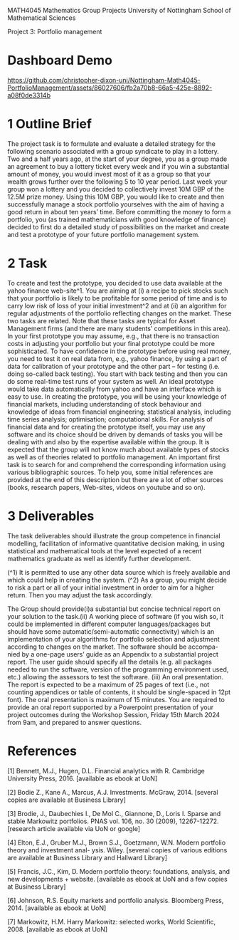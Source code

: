 MATH4045 Mathematics Group Projects
University of Nottingham
School of Mathematical Sciences

Project 3: Portfolio management

# Dashboard Demo


https://github.com/christopher-dixon-uni/Nottingham-Math4045-PortfolioManagement/assets/86027606/fb2a70b8-66a5-425e-8892-a08f0de3314b




# 1 Outline Brief

The project task is to formulate and evaluate a detailed strategy for the following scenario associated with
a group syndicate to play in a lottery. Two and a half years ago, at the start of your degree, you as a
group made an agreement to buy a lottery ticket every week and if you win a substantial amount of money,
you would invest most of it as a group so that your wealth grows further over the following 5 to 10 year
period. Last week your group won a lottery and you decided to collectively invest 10M GBP of the 12.5M
prize money. Using this 10M GBP, you would like to create and then successfully manage a stock portfolio
yourselves with the aim of having a good return in about ten years’ time. Before committing the money
to form a portfolio, you (as trained mathematicians with good knowledge of finance) decided to first do
a detailed study of possibilities on the market and create and test a prototype of your future portfolio
management system.

# 2 Task

To create and test the prototype, you decided to use data available at the yahoo finance web-site^1. You are
aiming at (i) a recipe to pick stocks such that your portfolio is likely to be profitable for some period of time
and is to carry low risk of loss of your initial investment^2 and at (ii) an algorithm for regular adjustments
of the portfolio reflecting changes on the market. These two tasks are related. Note that these tasks are
typical for Asset Management firms (and there are many students’ competitions in this area).
In your first prototype you may assume, e.g., that there is no transaction costs in adjusting your portfolio
but your final prototype could be more sophisticated.
To have confidence in the prototype before using real money, you need to test it on real data from, e.g.,
yahoo finance, by using a part of data for calibration of your prototype and the other part – for testing (i.e.
doing so-called back testing). You start with back testing and then you can do some real-time test runs of
your system as well. An ideal prototype would take data automatically from yahoo and have an interface
which is easy to use.
In creating the prototype, you will be using your knowledge of financial markets, including understanding
of stock behaviour and knowledge of ideas from financial engineering; statistical analysis, including time series
analysis; optimisation; computational skills. For analysis of financial data and for creating the prototype
itself, you may use any software and its choice should be driven by demands of tasks you will be dealing
with and also by the expertise available within the group.
It is expected that the group will not know much about available types of stocks as well as of theories
related to portfolio management. An important first task is to search for and comprehend the corresponding
information using various bibliographic sources. To help you, some initial references are provided at the end
of this description but there are a lot of other sources (books, research papers, Web-sites, videos on youtube
and so on).

# 3 Deliverables

The task deliverables should illustrate the group competence in financial modelling, facilitation of informative
quantitative decision making, in using statistical and mathematical tools at the level expected of a recent
mathematics graduate as well as identify further development.

(^1) It is permitted to use any other data source which is freely available and which could help in creating the system.
(^2) As a group, you might decide to risk a part or all of your initial investment in order to aim for a higher return. Then you
may adjust the task accordingly.



The Group should provide(i)a substantial but concise technical report on your solution to the task.(ii)
A working piece of software (if you wish so, it could be implemented in different computer languages/packages
but should have some automatic/semi-automatic connectivity) which is an implementation of your algorithms
for portfolio selection and adjustment according to changes on the market. The software should be accompa-
nied by a one-page users’ guide as an Appendix to a substantial project report. The user guide should specify
all the details (e.g. all packages needed to run the software, version of the programming environment used,
etc.) allowing the assessors to test the software. (iii) An oral presentation. The report is expected to be a
maximum of 25 pages of text (i.e., not counting appendices or table of contents, it should be single-spaced
in 12pt font). The oral presentation is maximum of 15 minutes.
You are required to provide an oral report supported by a Powerpoint presentation of your project
outcomes during the Workshop Session, Friday 15th March 2024 from 9am, and prepared to answer questions.

# References

[1] Bennett, M.J., Hugen, D.L. Financial analytics with R. Cambridge University Press, 2016. [available as
ebook at UoN]

[2] Bodie Z., Kane A., Marcus, A.J. Investments. McGraw, 2014. [several copies are available at Business
Library]

[3] Brodie, J., Daubechies I., De Mol C., Giannone, D., Loris I. Sparse and stable Markowitz portfolios.
PNAS vol. 106, no. 30 (2009), 12267-12272. [research article available via UoN or google]

[4] Elton, E.J., Gruber M.J., Brown S.J., Goetzmann, W.N. Modern portfolio theory and investment anal-
ysis. Wiley. [several copies of various editions are available at Business Library and Hallward Library]

[5] Francis, J.C., Kim, D. Modern portfolio theory: foundations, analysis, and new developments + website.
[available as ebook at UoN and a few copies at Business Library]

[6] Johnson, R.S. Equity markets and portfolio analysis. Bloomberg Press, 2014. [available as ebook at UoN]

[7] Markowitz, H.M. Harry Markowitz: selected works, World Scientific, 2008. [available as ebook at UoN]



